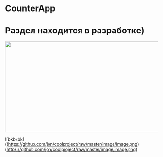 # CounterApp
# Раздел находится в разработке)


<div align="center">
  <img src=["https://github.com/VurdIOS/CounterApp/blob/main/ScreenShotsForREADME/StartViewSH.png?raw=true" width="600" height="300"/>
</div>

![bkbkbk]((https://github.com/jon/coolproject/raw/master/image/image.png)
(https://github.com/jon/coolproject/raw/master/image/image.png)
